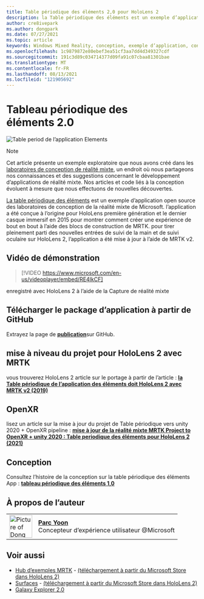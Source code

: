 ```yaml
---
title: Table périodique des éléments 2,0 pour HoloLens 2
description: la Table périodique des éléments est un exemple d’application mis à jour pour le suivi de la main et le suivi oculaire entièrement articulés de HoloLens 2.
author: cre8ivepark
ms.author: dongpark
ms.date: 07/27/2021
ms.topic: article
keywords: Windows Mixed Reality, conception, exemple d’application, contrôles, MRTK, Shared Computer Toolkit de réalité mixte, unity, exemples d’applications, exemples d’applications, open source, Microsoft Store, HoloLens, casque de réalité mixte, casque de réalité Windows mixte, casque de réalité virtuelle, OpenXR, XR open, unity
ms.openlocfilehash: 1c9879872e80ebef3ea51cf3aa7dd4d349327cdf
ms.sourcegitcommit: 191c3d89c034714377d09fa91c07cbaa81301bae
ms.translationtype: MT
ms.contentlocale: fr-FR
ms.lasthandoff: 08/13/2021
ms.locfileid: "121905692"
---
```

# <a name="periodic-table-of-the-elements-20"></a>Tableau périodique des éléments 2.0
![Table period de l’application Elements](../images/MRDL_PeriodicTable.jpg)

>[!NOTE]
>Cet article présente un exemple exploratoire que nous avons créé dans les [laboratoires de conception de réalité mixte](https://github.com/Microsoft/MRDesignLabs_Unity), un endroit où nous partageons nos connaissances et des suggestions concernant le développement d’applications de réalité mixte. Nos articles et code liés à la conception évoluent à mesure que nous effectuons de nouvelles découvertes.

[La table périodique des éléments](https://github.com/Microsoft/MRDesignLabs_Unity_PeriodicTable) est un exemple d’application open source des laboratoires de conception de la réalité mixte de Microsoft. l’application a été conçue à l’origine pour HoloLens première génération et le dernier casque immersif en 2015 pour montrer comment créer une expérience de bout en bout à l’aide des blocs de construction de MRTK. pour tirer pleinement parti des nouvelles entrées de suivi de la main et de suivi oculaire sur HoloLens 2, l’application a été mise à jour à l’aide de MRTK v2. 

## <a name="demo-video"></a>Vidéo de démonstration 
> [!VIDEO https://www.microsoft.com/en-us/videoplayer/embed/RE4IkCF]

enregistré avec HoloLens 2 à l’aide de la Capture de réalité mixte

## <a name="download-the-app-package-from-github"></a>Télécharger le package d’application à partir de GitHub
Extrayez la page de <a href="https://github.com/microsoft/MRDL_Unity_PeriodicTable/releases" target="_blank">**publication**</a>sur GitHub.

## <a name="upgrading-the-project-for-hololens-2-with-mrtk"></a>mise à niveau du projet pour HoloLens 2 avec MRTK
vous trouverez HoloLens 2 article sur le portage à partir de l’article : <a href="https://dongyoonpark.medium.com/bringing-the-periodic-table-of-the-elements-app-to-hololens-2-with-mrtk-v2-a6e3d8362158" target="_blank"> **la Table périodique de l’application des éléments doit HoloLens 2 avec MRTK v2 (2019)**</a>

## <a name="openxr"></a>OpenXR 
lisez un article sur la mise à jour du projet de Table périodique vers unity 2020 + OpenXR pipeline : <a href="https://dongyoonpark.medium.com/updating-mrtk-mixed-reality-project-to-openxr-unity-2020-periodic-table-of-the-elements-4cf55b0479a4" target="_blank"> **mise à jour de la réalité mixte MRTK Project to OpenXR + unity 2020 : Table periodique des éléments pour HoloLens 2 (2021)**</a>

## <a name="design-story"></a>Conception 
Consultez l’histoire de la conception sur la table périodique des éléments App : [ **tableau périodique des éléments 1,0**](periodic-table-of-the-elements.md)

## <a name="about-the-author"></a>À propos de l’auteur

<table style="border-collapse:collapse" padding-left="0px">
<tr>
<td style="border-style: none" width="60px"><img alt="Picture of Dong Yoon Park" width="60" height="60" src="images/dongyoonpark.jpg"></td>
<td style="border-style: none"><a href="http://dongyoonpark.com" target="_blank"><b>Parc Yoon</b></a><br>Concepteur d’expérience utilisateur @Microsoft</td>
</tr>
</table>

## <a name="see-also"></a>Voir aussi

* [Hub d’exemples MRTK](/windows/mixed-reality/mrtk-unity/features/example-scenes/example-hub) - [(téléchargement à partir du Microsoft Store dans HoloLens 2)](https://www.microsoft.com/en-us/p/mrtk-examples-hub/9mv8c39l2sj4)
* [Surfaces](sampleapp-surfaces.md) - [(téléchargement à partir du Microsoft Store dans HoloLens 2)](https://www.microsoft.com/en-us/p/surfaces/9nvkpv3sk3x0)
* [Galaxy Explorer 2.0](galaxy-explorer-update.md)